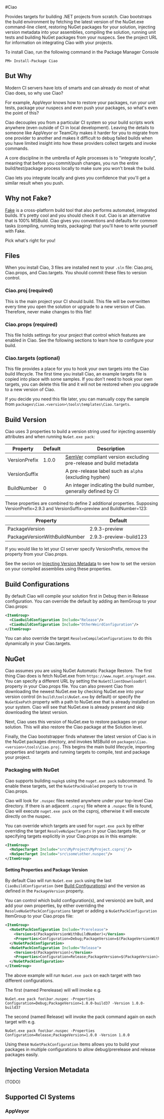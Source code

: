 #Ciao

Provides targets for building .NET projects from scratch. Ciao bootstraps the build environment
by fetching the latest version of the NuGet.exe command-line client, restoring NuGet packages
for your solution, injecting version metadata into your assemblies, compiling the solution,
running unit tests and building NuGet packages from your nuspecs. See the project URL
for information on integrating Ciao with your projects.

To install Ciao, run the following command in the Package Manager Console

```
PM> Install-Package Ciao
```

## But Why

Modern CI servers have lots of smarts and can already do most of what Ciao does, so why use Ciao?

For example, AppVeyor knows how to restore your packages, run your unit tests, package your nuspecs and
even push your packages, so what's even the point of this?

Ciao decouples you from a particular CI system so your build scripts work anywhere (even outside of CI
in local development). Leaving the details to someone like AppVeyor or TeamCity makes it harder for you
to migrate from one provider to another and makes it difficult to debug failed builds when you have limited
insight into how these providers collect targets and invoke commands.

A core discipline in the umbrella of Agile processes is to "integrate locally", meaning that before you
commit/push changes, you run the entire build/test/package process locally to make sure you won't break
the build.

Ciao lets you integrate locally and gives you confidence that you'll get a similar result when you push.

## Why not Fake?

[Fake](http://fsharp.github.io/FAKE/) is a cross-platform build tool that also performs automated, integrated
builds. It's pretty cool and you should check it out. Ciao is an alternative that is 100% MSBuild. Ciao gives
you conventions and defaults for common tasks (compiling, running tests, packaging) that you'll have to write
yourself with Fake.

Pick what's right for you!

## Files

When you install Ciao, 3 files are installed next to your `.sln` file: Ciao.proj, Ciao.props, and Ciao.targets.
You should commit these files to version control.

### Ciao.proj (required)

This is the main project your CI should build. This file will be overwritten every time
you open the solution or upgrade to a new version of Ciao. Therefore, never make
changes to this file!

### Ciao.props (required)

This file holds settings for your project that control which features are enabled in Ciao.
See the following sections to learn how to configure your build.

### Ciao.targets (optional)

This file provides a place for you to hook your own targets into the Ciao build lifecycle.
The first time you install Ciao, an example targets file is copied into place with some
samples. If you don't need to hook your own targets, you can delete this file and it will
not be restored when you upgrade to a new version of Ciao.

If you decide you need this file later, you can manually copy the sample from `packages\Ciao.<version>\tools\templates\Ciao.targets`.

## Build Version

Ciao uses 3 properties to build a version string used for injecting assembly attributes and when
running `NuGet.exe pack`:

Property      | Default | Description
--------      | ------- | -----------
VersionPrefix | 1.0.0   | [SemVer](http://semver.org/) compliant version excluding pre-release and build metadata
VersionSuffix |         | A pre-release label such as `alpha` (excluding hyphen)
BuildNumber   | 0       | An integer indicating the build number, generally defined by CI

These properties are combined to define 2 additional properties. Supposing VersionPrefix=2.9.3 and
VersionSuffix=preview and BuildNumber=123:

Property      | Default
--------      | -------
PackageVersion| 2.9.3-preview
PackageVersionWithBuildNumber| 2.9.3-preview-build123

If you would like to let your CI server specify VersionPrefix, remove the property from
your Ciao.props.

See the secion on [Injecting Version Metadata](#injecting-version-metadata) to see how to
set the version on your compiled assemblies using these properties.

## Build Configurations

By default Ciao will compile your solution first in Debug then in Release configuration.
You can override the default by adding an ItemGroup to your Ciao.props:

```xml
<ItemGroup>
  <CiaoBuildConfiguration Include="Release"/>
  <CiaoBuildConfiguration Include="OtherWeirdConfiguration"/>
</ItemGroup>
```

You can also override the target `ResolveCompileConfigurations` to do this dynamically in your
Ciao.targets.

## NuGet

Ciao assumes you are using NuGet Automatic Package Restore. The first thing Ciao does is
fetch NuGet.exe from `https://www.nuget.org/nuget.exe`. You can specify a different URL by
setting the `NuGetClientDownloadUrl` property in your Ciao.props file. You can also prevent
Ciao from downloading the newest NuGet.exe by checking NuGet.exe into your version control
(in `build\tools\NuGet.exe` by default) or specify the `NuGetExePath` property with a path
to NuGet.exe that is already installed on your system. Ciao will see that NuGet.exe is already
present and skip downloading the latest version.

Next, Ciao uses this version of NuGet.exe to restore packages on your solution. This will also
restore the Ciao package at the Solution level.

Finally, the Ciao bootstrapper finds whatever the latest version of Ciao is in the NuGet packages
directory, and invokes MSBuild on `packages\Ciao.<version>\tools\Ciao.proj`. This begins the main
build lifecycle, importing properties and targets and running targets to compile, test and package
your project.

### Packaging with NuGet

Ciao supports building `nupkg`s using the `nuget.exe pack` subcommand. To enable these targets,
set the `NuGetPackEnabled` property to `true` in Ciao.props.

Ciao will look for `.nuspec` files nested anywhere under your top-level Ciao directory. If there
is an adjacent `.csproj` file where a `.nuspec` file is found, Ciao will execute `nuget.exe pack`
on the csproj, otherwise it will execute directly on the nuspec.

You can override which targets are used for `nuget.exe pack` by either overriding the target
`ResolveNuSpecTargets` in your Ciao.targets file, or specifying targets explicitly in your
Ciao.props as in this example:

```xml
<ItemGroup>
  <NuSpecTarget Include="src\MyProject\MyProject.csproj"/>
  <NuSpecTarget Include="src\some\other.nuspec"/>
</ItemGroup>
```

#### Setting Properties and Package Version

By default Ciao will run `NuGet.exe pack` using the last `CiaoBuildConfiguration` (see [Build Configurations](#build-configurations)) and the version as defined in the `PackageVersion`
property.

You can control which build configuration(s), and version(s) are built, and add your own
properties, by either overriding the `ResolveNuGetPackConfigurations` target or adding a `NuGetPackConfiguration` ItemGroup to your Ciao.props file:

```xml
<ItemGroup>
  <NuGetPackConfiguration Include="Prerelease">
    <Version>$(PackageVersionWithBuildNumber)</Version>
    <Properties>Configuration=Debug;PackageVersion=$(PackageVersionWithBuildNumber)</Properties>
  </NuGetPackConfiguration>
  <NuGetPackConfiguration Include="Release">
    <Version>$(PackageVersion)</Version>
    <Properties>Configuration=Release;PackageVersion=$(PackageVersion)</Properties>
  </NuGetPackConfiguration>
</ItemGroup>
```

The above example will run `NuGet.exe pack` on each target with two different configurations.

The first (named Prerelease) will will invoke e.g.

```
NuGet.exe pack foo\bar.nuspec -Properties Configuration=Debug;PackageVersion=1.0.0-build37 -Version 1.0.0-build37
```

The second (named Release) will invoke the pack command again on each target with e.g.

```
NuGet.exe pack foo\bar.nuspec -Properties Configuration=Release;PackageVersion=1.0.0 -Version 1.0.0
```

Using these `NuGetPackConfiguration` items allows you to build your packages in multiple configurations
to allow debug/prerelease and release packages easily.

## Injecting Version Metadata

(TODO)

## Supported CI Systems

### AppVeyor
